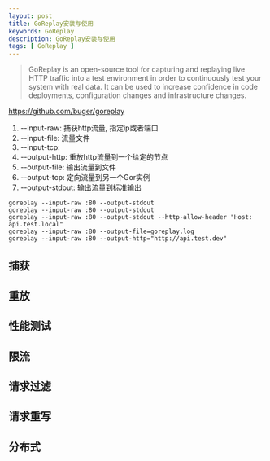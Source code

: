 ```yaml
---
layout: post
title: GoReplay安装与使用
keywords: GoReplay
description: GoReplay安装与使用
tags: [ GoReplay ]
---
```

> GoReplay is an open-source tool for capturing and replaying live HTTP traffic into a test environment in order to continuously test your system with real data. It can be used to increase confidence in code deployments, configuration changes and infrastructure changes.

https://github.com/buger/goreplay


1. --input-raw: 捕获http流量, 指定ip或者端口
2. --input-file: 流量文件
3. --input-tcp: 
4. --output-http: 重放http流量到一个给定的节点
5. --output-file: 输出流量到文件
6. --output-tcp: 定向流量到另一个Gor实例
7. --output-stdout: 输出流量到标准输出

```
goreplay --input-raw :80 --output-stdout
goreplay --input-raw :80 --output-stdout
goreplay --input-raw :80 --output-stdout --http-allow-header "Host: api.test.local"
goreplay --input-raw :80 --output-file=goreplay.log
goreplay --input-raw :80 --output-http="http://api.test.dev"
```


## 捕获

## 重放

## 性能测试

## 限流

## 请求过滤

## 请求重写

## 分布式